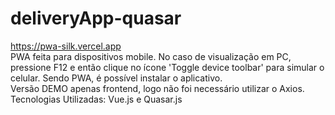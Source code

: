 # deliveryApp-quasar
https://pwa-silk.vercel.app  
PWA feita para dispositivos mobile. No caso de visualização em PC, pressione F12 e então clique no ícone 'Toggle device toolbar' para simular o celular. Sendo PWA, é possível instalar o aplicativo.  
Versão DEMO apenas frontend, logo não foi necessário utilizar o Axios.  
Tecnologias Utilizadas: Vue.js e Quasar.js


